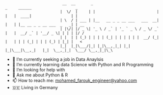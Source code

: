                               __  __       _                              _     ______                    _    
                             |  \/  |     | |                            | |   |  ____|                  | |   
                             | \  / | ___ | |__   __ _ _ __ ___   ___  __| |   | |__ __ _ _ __ ___  _   _| | __
                             | |\/| |/ _ \| '_ \ / _` | '_ ` _ \ / _ \/ _` |   |  __/ _` | '__/ _ \| | | | |/ /
                             | |  | | (_) | | | | (_| | | | | | |  __/ (_| |   | | | (_| | | | (_) | |_| |   < 
                             |_|  |_|\___/|_| |_|\__,_|_| |_| |_|\___|\__,_|   |_|  \__,_|_|  \___/ \__,_|_|\_\
                                                                                   
                                                                                   
                                                                                 
                                                                                 
                                                                                                

                                                                                                
                                                                                                                                          
                                                                                                                                         
- 🔭 I’m currently seeking a job in Data Anaylsis
- 🌱 I’m currently learning data Science with Python and R Programming 
- 🤔 I’m looking for help with 
- 💬 Ask me about Python & R
- 📫 How to reach me: mohamed_farouk_engineer@yahoo.com
- 🇩🇪 Living in Germany
